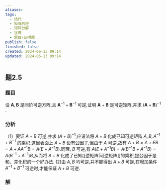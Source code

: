 ```yaml
---
aliases: 
tags:
  - 线代
  - 矩阵的逆
  - 矩阵分解
  - 犹豫
  - 题目/证明题
publish: false
finished: false
created: 2024-06-13 09:14
updated: 2024-06-13 09:14
---
```

## 题2.5
### 题目
设 $\mathbf{A},\mathbf{B}$ 是同阶可逆方阵,且 ${\mathbf{A}}^{-1} + {\mathbf{B}}^{-1}$ 可逆,证明 $\mathbf{A} + \mathbf{B}$ 是可逆矩阵,并求 ${( \mathbf{A} + \mathbf{B}) }^{-1}$ .
### 分析
（1）要证 $A+B$ 可逆,并求 $(A+B)^{-1}$,应设法将 $A+B$ 化成已知可逆矩阵 $A,B,A^{-1}+B^{-1}$ 的乘积.这里表面上 $A+B$ 设有公因子,但由于 $A$ 可逆,故有 $A+B=A+EB=A+AA^{-1}B=A(E+A^{-1}B)$.同理, $B$ 可逆,有 $A(E+A^{-1}B)=A(B^{-1}B+A^{-1}B)=A(B^{-1}+A^{-1})B$,从而将 $A+B$ 化成了已知[[逆矩阵|可逆矩阵]]的乘积,提公因于是和、差化积的一个好办法. 
(2)由 $A,B$ 均可逆,并不能得出 $A+B$ 可逆,在增加条件 $A^{-1}+B^{-1}$ 可逆时,才能保证 $A+B$ 可逆.
### 解